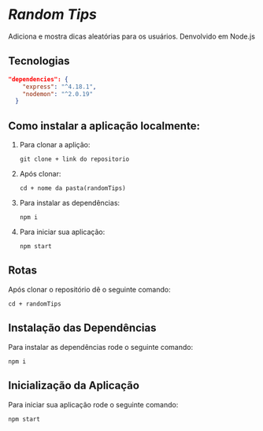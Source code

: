 # _Random Tips_

Adiciona e mostra dicas aleatórias para os usuários. Denvolvido em Node.js

## Tecnologias

```Json
"dependencies": {
    "express": "^4.18.1",
    "nodemon": "^2.0.19"
  }
```

## Como instalar a aplicação localmente:

1. Para clonar a aplição:

    ```git clone + link do repositorio```

2. Após clonar:

     ```cd + nome da pasta(randomTips)```

3. Para instalar as dependências:

    ```npm i```

4. Para iniciar sua aplicação:

    ```npm start```

## Rotas

Após clonar o repositório dê o seguinte comando:

```cd + randomTips```

## Instalação das Dependências

Para instalar as dependências rode o seguinte comando:

```npm i``` 

## Inicialização da Aplicação

Para iniciar sua aplicação rode o seguinte comando:

```npm start```
